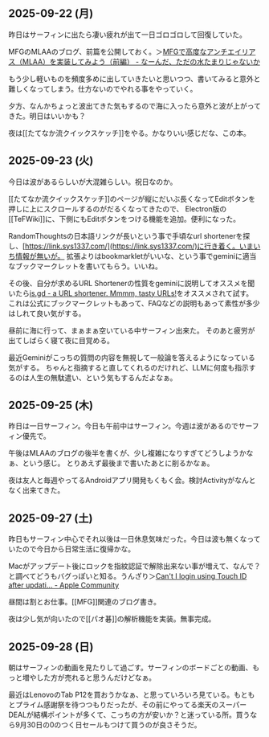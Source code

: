 ## 2025-09-22 (月)

昨日はサーフィンに出たら凄い疲れが出て一日ゴロゴロして回復していた。

MFGのMLAAのブログ、前篇を公開しておく。＞[MFGで高度なアンチエイリアス（MLAA）を実装してみよう（前編） - なーんだ、ただの水たまりじゃないか](https://karino2.github.io/2025/09/22/MLAA_on_MFG_part1.html)

もう少し軽いものを頻度多めに出していきたいと思いつつ、書いてみると意外と難しくなってしまう。仕方ないのでやれる事をやっていく。

夕方、なんかちょっと波出てきた気もするので海に入ったら意外と波が上がってきた。明日はいいかも？

夜は[[たてなか流クイックスケッチ]]をやる。かなりいい感じだな、この本。

## 2025-09-23 (火)

今日は波があるらしいが大混雑らしい。祝日なのか。

[[たてなか流クイックスケッチ]]のページが縦にだいぶ長くなってEditボタンを押しに上にスクロールするのがだるくなってきたので、
Electron版の[[TeFWiki]]に、下側にもEditボタンをつける機能を追加。便利になった。

RandomThoughtsの日本語リンクが長いという事で手頃なurl shortenerを探し、[https://link.sys1337.com/](https://link.sys1337.com/)に行き着く。いまいち情報が無いが。
拡張よりはbookmarkletがいいな、という事でgeminiに適当なブックマークレットを書いてもらう。いいね。

その後、自分が求めるURL Shortenerの性質をgeminiに説明してオススメを聞いたら[is.gd - a URL shortener. Mmmm, tasty URLs!](https://is.gd/)をオススメされて試す。
これは公式にブックマークレットもあって、FAQなどの説明もあって素性が多少はしれて良い気がする。

昼前に海に行って、まぁまぁ空いている中サーフィン出来た。
そのあと疲労が出てしばらく寝て夜に目覚める。

最近Geminiがこっちの質問の内容を無視して一般論を答えるようになっている気がする。
ちゃんと指摘すると直してくれるのだけれど、LLMに何度も指示するのは人生の無駄遣い、という気もするんだよなぁ。

## 2025-09-25 (木)

昨日は一日サーフィン。今日も午前中はサーフィン。今週は波があるのでサーフィン優先で。

午後はMLAAのブログの後半を書くが、少し複雑になりすぎてどうしようかなぁ、という感じ。
とりあえず最後まで書いたあとに削るかなぁ。

夜は友人と毎週やってるAndroidアプリ開発もくもく会。検討Activityがなんとなく出来てきた。

## 2025-09-27 (土)

昨日もサーフィン中心でそれ以後は一日休息気味だった。今日は波も無くなっていたので今日から日常生活に復帰かな。

Macがアップデート後にロックを指紋認証で解除出来ない事が増えて、なんで？と調べてどうもバグっぽいと知る。うんざり＞[Can't I login using Touch ID after updati… - Apple Community](https://discussions.apple.com/thread/256145140?sortBy=rank)

昼間は割とお仕事。[[MFG]]関連のブログ書き。

夜は少し気が向いたので[[パオ碁]]の解析機能を実装。無事完成。

## 2025-09-28 (日)

朝はサーフィンの動画を見たりして過ごす。サーフィンのボードごとの動画、もっと増やした方が売れると思うんだけどなぁ。

最近はLenovoのTab P12を買おうかなぁ、と思っていろいろ見ている。もともとプライム感謝祭を待つつもりだったが、その前にやってる楽天のスーパーDEALが結構ポイントが多くて、こっちの方が安いか？と迷っている所。買うなら9月30日の0のつく日セールもつけて買うのが良さそうだ。